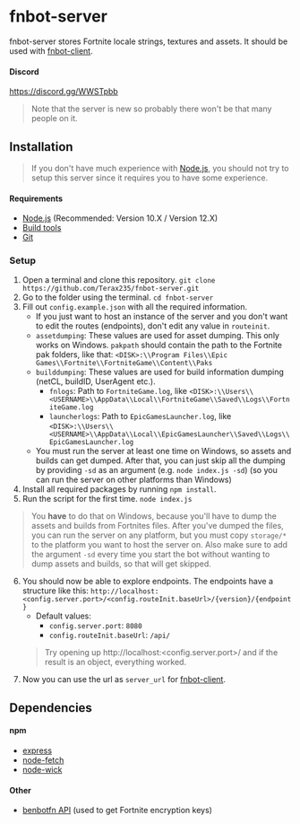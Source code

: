 # fnbot-server
fnbot-server stores Fortnite locale strings, textures and assets. It should be used with [fnbot-client](https://github.com/Terax235/fnbot-client).

#### Discord
https://discord.gg/WWSTpbb
> Note that the server is new so probably there won't be that many people on it.

## Installation
> If you don't have much experience with [Node.js](https://nodejs.org/en/), you should not try to setup this server since it requires you to have some experience.

#### Requirements
- [Node.js](https://nodejs.org/en/) (Recommended: Version 10.X / Version 12.X)
- [Build tools](https://github.com/nodejs/node-gyp)
- [Git](https://git-scm.com/downloads)

### Setup
1. Open a terminal and clone this repository. `git clone https://github.com/Terax235/fnbot-server.git`
2. Go to the folder using the terminal. `cd fnbot-server`
3. Fill out `config.example.json` with all the required information.
   - If you just want to host an instance of the server and you don't want to edit the routes (endpoints), don't edit any value in `routeinit`.
   - `assetdumping`: These values are used for asset dumping. This only works on Windows. `pakpath` should contain the path to the Fortnite pak folders, like that: `<DISK>:\\Program Files\\Epic Games\\Fortnite\\FortniteGame\\Content\\Paks`
   - `builddumping`: These values are used for build information dumping (netCL, buildID, UserAgent etc.).
     - `fnlogs`: Path to `FortniteGame.log`, like `<DISK>:\\Users\\<USERNAME>\\AppData\\Local\\FortniteGame\\Saved\\Logs\\FortniteGame.log`
     - `launcherlogs`: Path to `EpicGamesLauncher.log`, like `<DISK>:\\Users\\<USERNAME>\\AppData\\Local\\EpicGamesLauncher\\Saved\\Logs\\EpicGamesLauncher.log`
   - You must run the server at least one time on Windows, so assets and builds can get dumped. After that, you can just skip all the dumping by providing `-sd` as an argument (e.g. `node index.js -sd`) (so you can run the server on other platforms than Windows)
4. Install all required packages by running `npm install`.
5. Run the script for the first time. `node index.js`
> You **have** to do that on Windows, because you'll have to dump the assets and builds from Fortnites files. After you've dumped the files, you can run the server on any platform, but you must copy `storage/*` to the platform you want to host the server on. Also make sure to add the argument `-sd` every time you start the bot without wanting to dump assets and builds, so that will get skipped.
6. You should now be able to explore endpoints. The endpoints have a structure like this: `http://localhost:<config.server.port>/<config.routeInit.baseUrl>/{version}/{endpoint}`
   - Default values:
     - `config.server.port`: `8080`
     - `config.routeInit.baseUrl`: `/api/`
   > Try opening up http://localhost:<config.server.port>/ and if the result is an object, everything worked.
7. Now you can use the url as `server_url` for [fnbot-client](https://github.com/Terax235/fnbot-client.git).

## Dependencies
#### npm
- [express](https://www.npmjs.com/package/express)
- [node-fetch](https://www.npmjs.com/package/node-fetch)
- [node-wick](https://www.npmjs.com/package/node-wick)

#### Other
- [benbotfn API](http://benbotfn.tk:8080/api/docs) (used to get Fortnite encryption keys)